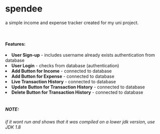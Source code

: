 # spendee
 <div>
  <p>a simple income and expense tracker created for my uni project.</p>
  <br>

  <h4><strong>Features:</strong></h4>
  <li><strong>User Sign-up</strong> - includes username already exists authentication from database</li>
  <li><strong>User Login</strong> - checks from database (authentication)</li>
  <li><strong>Add Button for Income</strong> - connected to database</li>
  <li><strong>Add Button for Expense</strong> - connected to database</li>
  <li><strong>Live Transaction History</strong> - connected to database</li>
  <li><strong>Update Button for Transaction History</strong> - connected to database</li>
  <li><strong>Delete Button for Transaction History</strong> - connected to database</li>

  <br>
  <h5>NOTE:</h5>
  <h6>if it wont run and shows that it was compiled on a lower jdk version, use JDK 1.8</h6>
 </div>
